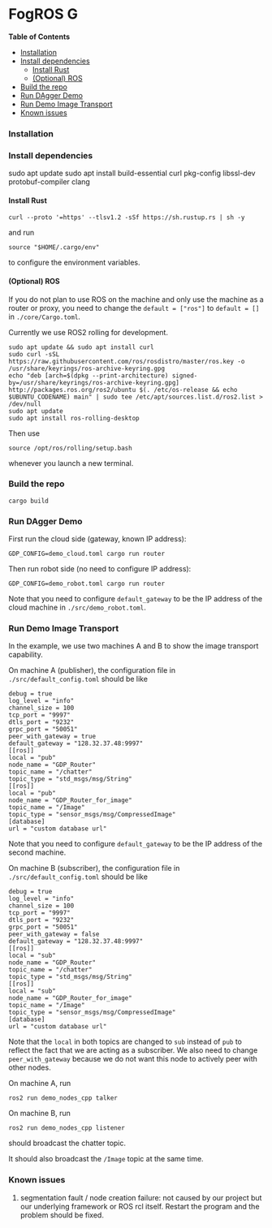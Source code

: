 # FogROS G

<!-- START doctoc generated TOC please keep comment here to allow auto update -->
<!-- DON'T EDIT THIS SECTION, INSTEAD RE-RUN doctoc TO UPDATE -->
**Table of Contents**

- [Installation](#installation)
- [Install dependencies](#install-dependencies)
  - [Install Rust](#install-rust)
  - [(Optional) ROS](#optional-ros)
- [Build the repo](#build-the-repo)
- [Run DAgger Demo](#run-dagger-demo)
- [Run Demo Image Transport](#run-demo-image-transport)
- [Known issues](#known-issues)

<!-- END doctoc generated TOC please keep comment here to allow auto update -->


### Installation 

### Install dependencies 
sudo apt update
sudo apt install build-essential curl pkg-config libssl-dev protobuf-compiler clang

#### Install Rust 
```
curl --proto '=https' --tlsv1.2 -sSf https://sh.rustup.rs | sh -y
```
and run 
```
source "$HOME/.cargo/env"
```
to configure the environment variables. 

#### (Optional) ROS 
If you do not plan to use ROS on the machine and only use the machine as a router or proxy, you need 
to change the `default = ["ros"]` to `default = []` in `./core/Cargo.toml`. 

Currently we use ROS2 rolling for development. 
```
sudo apt update && sudo apt install curl
sudo curl -sSL https://raw.githubusercontent.com/ros/rosdistro/master/ros.key -o /usr/share/keyrings/ros-archive-keyring.gpg
echo "deb [arch=$(dpkg --print-architecture) signed-by=/usr/share/keyrings/ros-archive-keyring.gpg] http://packages.ros.org/ros2/ubuntu $(. /etc/os-release && echo $UBUNTU_CODENAME) main" | sudo tee /etc/apt/sources.list.d/ros2.list > /dev/null
sudo apt update
sudo apt install ros-rolling-desktop
```
Then use 
```
source /opt/ros/rolling/setup.bash
```
whenever you launch a new terminal. 


### Build the repo 
```
cargo build
```

### Run DAgger Demo 

First run the cloud side (gateway, known IP address): 
```
GDP_CONFIG=demo_cloud.toml cargo run router
```

Then run robot side (no need to configure IP address): 
```
GDP_CONFIG=demo_robot.toml cargo run router
```
Note that you need to configure `default_gateway` to be the IP address of the cloud machine in `./src/demo_robot.toml`.


### Run Demo Image Transport
In the example, we use two machines A and B to show the image transport capability. 

On machine A (publisher), the configuration file in `./src/default_config.toml` should be like 
```
debug = true
log_level = "info"
channel_size = 100
tcp_port = "9997"
dtls_port = "9232"
grpc_port = "50051"
peer_with_gateway = true
default_gateway = "128.32.37.48:9997"
[[ros]]
local = "pub"
node_name = "GDP_Router"
topic_name = "/chatter"
topic_type = "std_msgs/msg/String"
[[ros]]
local = "pub"
node_name = "GDP_Router_for_image"
topic_name = "/Image"
topic_type = "sensor_msgs/msg/CompressedImage"
[database]
url = "custom database url"
```
Note that you need to configure `default_gateway` to be the IP address of the second machine. 

On machine B (subscriber), the configuration file in `./src/default_config.toml` should be like 
```
debug = true
log_level = "info"
channel_size = 100
tcp_port = "9997"
dtls_port = "9232"
grpc_port = "50051"
peer_with_gateway = false
default_gateway = "128.32.37.48:9997"
[[ros]]
local = "sub"
node_name = "GDP_Router"
topic_name = "/chatter"
topic_type = "std_msgs/msg/String"
[[ros]]
local = "sub"
node_name = "GDP_Router_for_image"
topic_name = "/Image"
topic_type = "sensor_msgs/msg/CompressedImage"
[database]
url = "custom database url"
```
Note that the `local` in both topics are changed to `sub` instead of `pub` to reflect the fact that we are 
acting as a subscriber. We also need to change `peer_with_gateway` because we do not want this node to actively
peer with other nodes. 

On machine A, run 
```
ros2 run demo_nodes_cpp talker
```

On machine B, run 
```
ros2 run demo_nodes_cpp listener
```
should broadcast the chatter topic. 

It should also broadcast the `/Image` topic at the same time. 


### Known issues 
1. segmentation fault / node creation failure: not caused by our project but our underlying framework or ROS rcl itself. Restart the program and the problem should be fixed. 